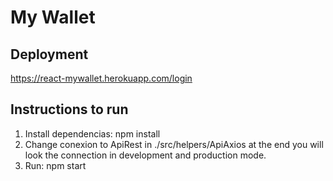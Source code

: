 # My Wallet



## Deployment

https://react-mywallet.herokuapp.com/login

## Instructions to run

1. Install dependencias: npm install
2. Change conexion to ApiRest in ./src/helpers/ApiAxios at the end you will look the connection in development and production mode.
3. Run: npm start
